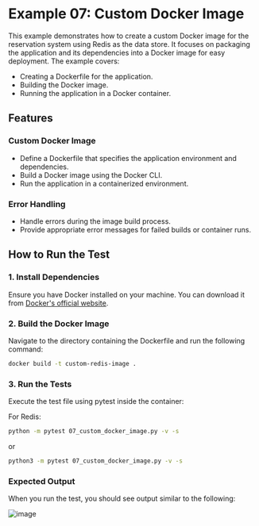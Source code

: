 # Example 07: Custom Docker Image

This example demonstrates how to create a custom Docker image for the reservation system using Redis as the data store. It focuses on packaging the application and its dependencies into a Docker image for easy deployment. The example covers:

- Creating a Dockerfile for the application.
- Building the Docker image.
- Running the application in a Docker container.

## Features

### Custom Docker Image

- Define a Dockerfile that specifies the application environment and dependencies.
- Build a Docker image using the Docker CLI.
- Run the application in a containerized environment.

### Error Handling

- Handle errors during the image build process.
- Provide appropriate error messages for failed builds or container runs.

## How to Run the Test

### 1. Install Dependencies

Ensure you have Docker installed on your machine. You can download it from [Docker's official website](https://www.docker.com/get-started).

### 2. Build the Docker Image

Navigate to the directory containing the Dockerfile and run the following command:

```bash
docker build -t custom-redis-image .
```

### 3. Run the Tests

Execute the test file using pytest inside the container:

For Redis:
```bash
python -m pytest 07_custom_docker_image.py -v -s
```

or
```bash
python3 -m pytest 07_custom_docker_image.py -v -s
```

### Expected Output

When you run the test, you should see output similar to the following:

![image](https://github.com/user-attachments/assets/16fd3050-b945-4177-840c-69dc23aa8b62)

